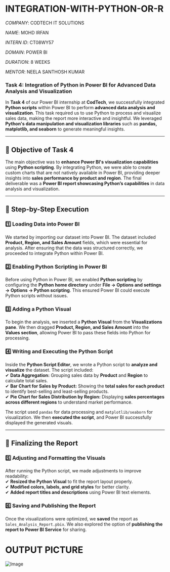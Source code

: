 # INTEGRATION-WITH-PYTHON-OR-R

*COMPANY*: CODTECH IT SOLUTIONS

*NAME*: MOHD IRFAN

*INTERN ID*: CT08WY57

*DOMAIN*: POWER BI

*DURATION*: 8 WEEKS

*MENTOR*: NEELA SANTHOSH KUMAR

### **Task 4: Integration of Python in Power BI for Advanced Data Analysis and Visualization**  

In **Task 4** of our Power BI internship at **CodTech**, we successfully integrated **Python scripts** within Power BI to perform **advanced data analysis and visualization**. This task required us to use Python to process and visualize sales data, making the report more interactive and insightful. We leveraged **Python's data manipulation and visualization libraries** such as **pandas, matplotlib, and seaborn** to generate meaningful insights.  

---

## **📌 Objective of Task 4**  
The main objective was to **enhance Power BI's visualization capabilities** using **Python scripting**. By integrating Python, we were able to create custom charts that are not natively available in Power BI, providing deeper insights into **sales performance by product and region**. The final deliverable was a **Power BI report showcasing Python’s capabilities** in data analysis and visualization.  

---

## **📌 Step-by-Step Execution**  

### **1️⃣ Loading Data into Power BI**  
We started by importing our dataset into Power BI. The dataset included **Product, Region, and Sales Amount** fields, which were essential for analysis. After ensuring that the data was structured correctly, we proceeded to integrate Python within Power BI.  

### **2️⃣ Enabling Python Scripting in Power BI**  
Before using Python in Power BI, we enabled **Python scripting** by configuring the **Python home directory** under **File → Options and settings → Options → Python scripting**. This ensured Power BI could execute Python scripts without issues.  

### **3️⃣ Adding a Python Visual**  
To begin the analysis, we inserted a **Python Visual** from the **Visualizations pane**. We then dragged **Product, Region, and Sales Amount** into the **Values section**, allowing Power BI to pass these fields into Python for processing.  

### **4️⃣ Writing and Executing the Python Script**  
Inside the **Python Script Editor**, we wrote a Python script to **analyze and visualize** the dataset. The script included:  
✔ **Data Aggregation:** Grouping sales data by **Product** and **Region** to calculate total sales.  
✔ **Bar Chart for Sales by Product:** Showing the **total sales for each product** to identify best-selling and least-selling products.  
✔ **Pie Chart for Sales Distribution by Region:** Displaying **sales percentages across different regions** to understand market performance.  

The script used `pandas` for data processing and `matplotlib/seaborn` for visualization. We then **executed the script**, and Power BI successfully displayed the generated visuals.  

---

## **📌 Finalizing the Report**  

### **5️⃣ Adjusting and Formatting the Visuals**  
After running the Python script, we made adjustments to improve readability:  
✔ **Resized the Python Visual** to fit the report layout properly.  
✔ **Modified colors, labels, and grid styles** for better clarity.  
✔ **Added report titles and descriptions** using Power BI text elements.  

### **6️⃣ Saving and Publishing the Report**  
Once the visualizations were optimized, we **saved** the report as `Sales_Analysis_Report.pbix`. We also explored the option of **publishing the report to Power BI Service** for sharing.  

# OUTPUT PICTURE 
![Image](https://github.com/user-attachments/assets/04f1105e-e775-4440-8d32-357357dc38bd)
